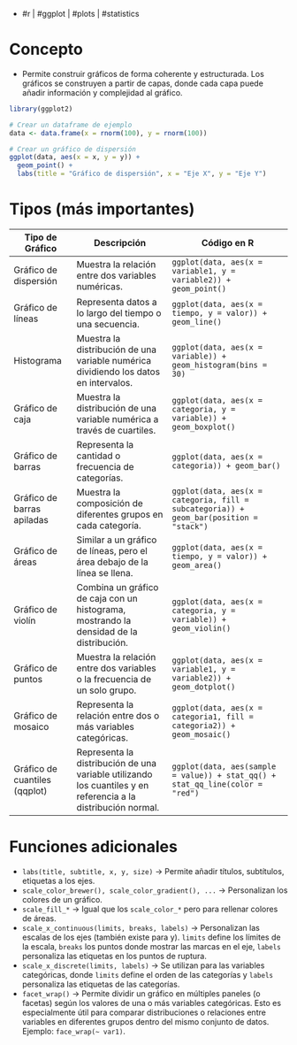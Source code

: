 - #r | #ggplot | #plots | #statistics

# Concepto
- Permite construir gráficos de forma coherente y estructurada. Los gráficos se construyen a partir de capas, donde cada capa puede añadir información y complejidad al gráfico.

```r
library(ggplot2)

# Crear un dataframe de ejemplo
data <- data.frame(x = rnorm(100), y = rnorm(100))

# Crear un gráfico de dispersión
ggplot(data, aes(x = x, y = y)) +
  geom_point() +
  labs(title = "Gráfico de dispersión", x = "Eje X", y = "Eje Y")
```

# Tipos (más importantes)
| Tipo de Gráfico               | Descripción                                                                                                   | Código en R                                                                            |
| ----------------------------- | ------------------------------------------------------------------------------------------------------------- | -------------------------------------------------------------------------------------- |
| Gráfico de dispersión         | Muestra la relación entre dos variables numéricas.                                                            | `ggplot(data, aes(x = variable1, y = variable2)) + geom_point()`                       |
| Gráfico de líneas             | Representa datos a lo largo del tiempo o una secuencia.                                                       | `ggplot(data, aes(x = tiempo, y = valor)) + geom_line()`                               |
| Histograma                    | Muestra la distribución de una variable numérica dividiendo los datos en intervalos.                          | `ggplot(data, aes(x = variable)) + geom_histogram(bins = 30)`                          |
| Gráfico de caja               | Muestra la distribución de una variable numérica a través de cuartiles.                                       | `ggplot(data, aes(x = categoria, y = variable)) + geom_boxplot()`                      |
| Gráfico de barras             | Representa la cantidad o frecuencia de categorías.                                                            | `ggplot(data, aes(x = categoria)) + geom_bar()`                                        |
| Gráfico de barras apiladas    | Muestra la composición de diferentes grupos en cada categoría.                                                | `ggplot(data, aes(x = categoria, fill = subcategoria)) + geom_bar(position = "stack")` |
| Gráfico de áreas              | Similar a un gráfico de líneas, pero el área debajo de la línea se llena.                                     | `ggplot(data, aes(x = tiempo, y = valor)) + geom_area()`                               |
| Gráfico de violín             | Combina un gráfico de caja con un histograma, mostrando la densidad de la distribución.                       | `ggplot(data, aes(x = categoria, y = variable)) + geom_violin()`                       |
| Gráfico de puntos             | Muestra la relación entre dos variables o la frecuencia de un solo grupo.                                     | `ggplot(data, aes(x = variable1, y = variable2)) + geom_dotplot()`                     |
| Gráfico de mosaico            | Representa la relación entre dos o más variables categóricas.                                                 | `ggplot(data, aes(x = categoria1, fill = categoria2)) + geom_mosaic()`                 |
| Gráfico de cuantiles (qqplot) | Representa la distribución de una variable utilizando los cuantiles y en referencia a la distribución normal. | `ggplot(data, aes(sample = value)) + stat_qq() + stat_qq_line(color = "red")`          |
# Funciones adicionales
- `labs(title, subtitle, x, y, size)` -> Permite añadir títulos, subtítulos, etiquetas a los ejes.
- `scale_color_brewer(), scale_color_gradient(), ...` -> Personalizan los colores de un gráfico.
- `scale_fill_*` -> Igual que los `scale_color_*` pero para rellenar colores de áreas.
- `scale_x_continuous(limits, breaks, labels)` -> Personalizan las escalas de los ejes (también existe para y).  `limits` define los límites de la escala, `breaks` los puntos donde mostrar las marcas en el eje, `labels` personaliza las etiquetas en los puntos de ruptura.
- `scale_x_discrete(limits, labels)` -> Se utilizan para las variables categóricas, donde `limits` define el orden de las categorías y `labels` personaliza las etiquetas de las categorías.
- `facet_wrap()` -> Permite dividir un gráfico en múltiples paneles (o facetas) según los valores de una o más variables categóricas. Esto es especialmente útil para comparar distribuciones o relaciones entre variables en diferentes grupos dentro del mismo conjunto de datos. Ejemplo: `face_wrap(~ var1)`.